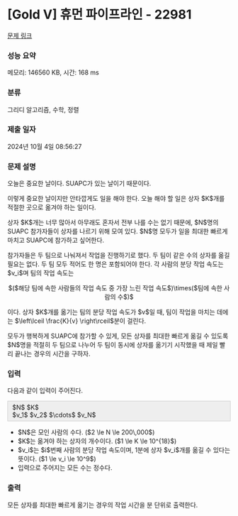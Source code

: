 # [Gold V] 휴먼 파이프라인 - 22981 

[문제 링크](https://www.acmicpc.net/problem/22981) 

### 성능 요약

메모리: 146560 KB, 시간: 168 ms

### 분류

그리디 알고리즘, 수학, 정렬

### 제출 일자

2024년 10월 4일 08:56:27

### 문제 설명

<p>오늘은 중요한 날이다. SUAPC가 있는 날이기 때문이다.</p>

<p>이렇게 중요한 날이지만 안타깝게도 일을 해야 한다. 오늘 해야 할 일은 상자 $K$개를 적절한 곳으로 옮겨야 하는 일이다.</p>

<p>상자 $K$개는 너무 많아서 아무래도 혼자서 전부 나를 수는 없기 때문에, $N$명의 SUAPC 참가자들이 상자를 나르기 위해 모여 있다. $N$명 모두가 일을 최대한 빠르게 마치고 SUAPC에 참가하고 싶어한다.</p>

<p>참가자들은 두 팀으로 나눠져서 작업을 진행하기로 했다. 두 팀이 같은 수의 상자를 옮길 필요는 없다. 두 팀 모두 적어도 한 명은 포함되어야 한다. 각 사람의 분당 작업 속도는 $v_i$며 팀의 작업 속도는</p>

<p style="text-align: center;">$($해당 팀에 속한 사람들의 작업 속도 중 가장 느린 작업 속도$)\times($팀에 속한 사람의 수$)$</p>

<p>이다. 상자 $K$개를 옮기는 팀의 분당 작업 속도가 $v$일 때, 팀이 작업을 마치는 데에는 $\left\lceil \frac{K}{v} \right\rceil$분이 걸린다.</p>

<p>모두가 행복하게 SUAPC에 참가할 수 있게, 모든 상자를 최대한 빠르게 옮길 수 있도록 $N$명을 적절히 두 팀으로 나누어 두 팀이 동시에 상자를 옮기기 시작했을 때 제일 빨리 끝나는 경우의 시간을 구하자.</p>

### 입력 

 <p>다음과 같이 입력이 주어진다.</p>

<div style="background: rgb(238, 238, 238); border: 1px solid rgb(204, 204, 204); padding: 5px 10px;">$N$  $K$<br>
$v_1$ $v_2$ $\cdots$ $v_N$</div>

<ul>
	<li>$N$은 모인 사람의 수다. ($2 \le N \le 200\,000$)</li>
	<li>$K$는 옮겨야 하는 상자의 개수이다. ($1 \le K \le 10^{18}$)</li>
	<li>$v_i$는 $i$번째 사람의 분당 작업 속도이며, 1분에 상자 $v_i$개를 옮길 수 있다는 뜻이다. ($1 \le v_i \le 10^9$)</li>
	<li>입력으로 주어지는 모든 수는 정수다.</li>
</ul>

### 출력 

 <p>모든 상자를 최대한 빠르게 옮기는 경우의 작업 시간을 분 단위로 출력한다.</p>

